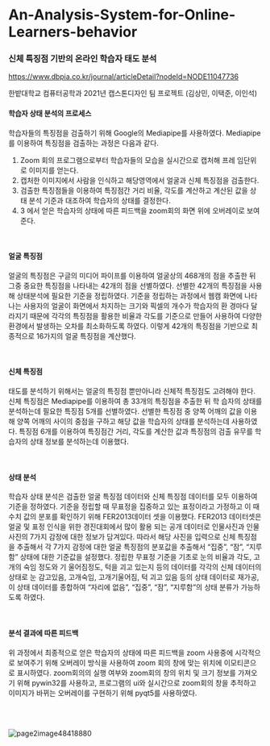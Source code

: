 # An-Analysis-System-for-Online-Learners-behavior

### 신체 특징점 기반의 온라인 학습자 태도 분석  
https://www.dbpia.co.kr/journal/articleDetail?nodeId=NODE11047736

한밭대학교 컴퓨터공학과 2021년 캡스톤디자인 팀 프로젝트 (김상민, 이택준, 이인석)


#### 학습자 상태 분석의 프로세스 <br/>
학습자들의 특징점을 검출하기 위해 Google의 Mediapipe를 사용하였다. Mediapipe를 이용하여 특징점을 검출하는 과정은 다음과 같다.<br/>
1. Zoom 회의 프로그램으로부터 학습자들의 모습을 실시간으로 캡처해 프레 임단위로 이미지를 얻는다.<br/>
2. 캡처한 이미지에서 사람을 인식하고 해당영역에서 얼굴과 신체 특징점을 검출한다.<br/>
3. 검출한 특징점들을 이용하여 특징점간 거리 비율, 각도를 계산하고 계산된 값을 상태 분석 기준과 대조하여 학습자의 상태를 결정한다.<br/>
4. 3 에서 얻은 학습자의 상태에 따른 피드백을 zoom회의 화면 위에 오버레이로 보여준다.

<br/>

#### 얼굴 특징점

얼굴의 특징점은 구글의 미디어 파이프를 이용하여 얼굴상의 468개의 점을 추출한 뒤 그중 중요한 특징점을 나타내는 42개의 점을 선별하였다. 선별한 42개의 특징점을 사용해 상태분석에 필요한 기준을 정립하였다. 기준을 정립하는 과정에서 웹캠 화면에 나타나는 사용자의 얼굴이 화면에서 차지하는 크기와 픽셀의 개수가 학습자의 환 경마다 달라지기 때문에 각각의 특징점을 활용한 비율과 각도를 기준으로 만들어 사용하여 다양한 환경에서 발생하는 오차를 최소화하도록 하였다. 이렇게 42개의 특징점을 기반으로 최종적으로 16가지의 얼굴 특징점을 계산했다.<br/>

<br/>

#### 신체 특징점

태도를 분석하기 위해서는 얼굴의 특징점 뿐만아니라 신체적 특징점도 고려해야 한다. 신체 특징점은 Mediapipe를 이용하여 총 33개의 특징점을 추출한 뒤 학 습자의 상태를 분석하는데 필요한 특징점 5개를 선별하였다. 선별한 특징점 중 양쪽 어깨의 값을 이용해 양쪽 어깨의 사이의 중점을 구하고 해당 값을 학습자의 상태를 분석하는데 사용하였다. 특징점 6개를 이용하여 특징점간 거리, 각도를 계산한 값과 특징점의 검출 유무를 학습자의 상태 정보를 분석하는데 이용했다.<br/>

<br/>

#### 상태 분석

학습자 상태 분석은 검출한 얼굴 특징점 데이터와 신체 특징점 데이터를 모두 이용하여 기준을 정하였다. 기준을 정립할 때 무표정을 집중하고 있는 표정이라고 가정하고 이 때 수치 값의 분포를 확인하기 위해 FER2013데이터 셋을 이용했다. FER2013 데이터셋은 얼굴 및 표정 인식을 위한 경진대회에서 많이 활용 되는 공개 데이터로 인물사진과 인물사진의 7가지 감정에 대한 정보가 담겨있다. 따라서 해당 사진을 입력으로 신체 특징점을 추출해서 각 7가지 감정에 대한 얼굴 특징점의 분포값을 추출해서 “집중”, “잠”, “지루함” 상태에 대한 기준값을 설정했다. 정립한 무표정 기준을 기초로 눈의 비율과 각도, 고개의 숙임 정도와 기 울어짐정도, 턱을 괴고 있는지 등의 데이터를 각각의 신체 데이터의 상태로 눈 감고있음, 고개숙임, 고개기울어짐, 턱 괴고 있음 등의 상태 데이터로 재가공, 이 상태 데이터를 종합하여 “자리에 없음”, “집중”, “잠”, “지루함”의 상태 분류가 가능하도록 하였다.

<br/>

#### 분석 결과에 따른 피드백

위 과정에서 최종적으로 얻은 학습자의 상태에 따른 피드백을 zoom 사용중에 시각적으로 보여주기 위해 오버레이 방식을 사용하여 zoom 회의 창에 맞는 위치에 이모티콘으로 표시하였다. zoom회의의 실행 여부와 zoom회의 창의 위치 및 크기 정보를 가져오기 위해 pywin32를 사용하고, 프로그램의 ui와 실시간으로 zoom회의 창을 추적하고 이미지가 바뀌는 오버레이를 구현하기 위해 pyqt5를 사용하였다.


<br/><br/>

![page2image48418880](https://user-images.githubusercontent.com/69569278/163321522-beacae54-71ca-491e-8042-b453f90b4905.png)
